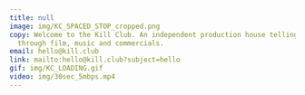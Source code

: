```yaml
---
title: null
image: img/KC_SPACED_STOP_cropped.png
copy: Welcome to the Kill Club. An independent production house telling stories
  through film, music and commercials.
email: hello@kill.club
link: mailto:hello@kill.club?subject=hello
gif: img/KC_LOADING.gif
video: img/30sec_5mbps.mp4
---
```


